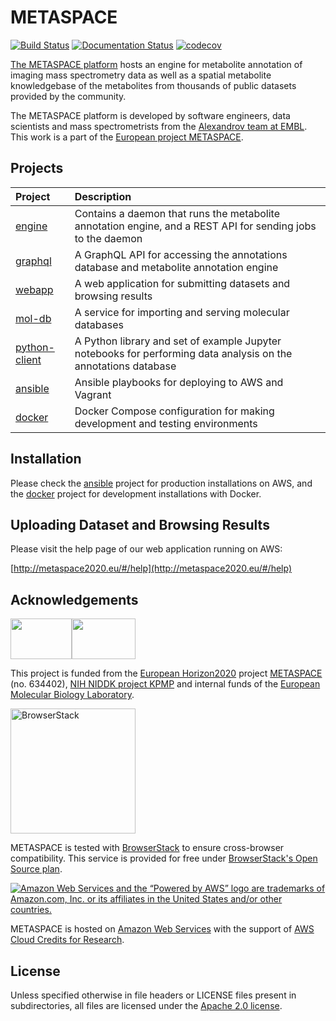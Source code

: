 # METASPACE

[![Build Status](https://circleci.com/gh/metaspace2020/metaspace.svg?style=svg)](https://circleci.com/gh/metaspace2020/metaspace) [![Documentation Status](https://readthedocs.org/projects/sm-distributed/badge/?version=latest)](http://sm-distributed.readthedocs.org/en/latest/?badge=latest) [![codecov](https://codecov.io/gh/metaspace2020/metaspace/branch/master/graph/badge.svg)](https://codecov.io/gh/metaspace2020/metaspace)

[The METASPACE platform](http://metaspace2020.eu/) hosts an engine for
 metabolite annotation of imaging mass spectrometry data as well as a
 spatial metabolite knowledgebase of the metabolites from thousands of
 public datasets provided by the community.

The METASPACE platform is developed by software engineers, data scientists and
 mass spectrometrists from the [Alexandrov team at EMBL](http://www.embl.de/research/units/scb/alexandrov/).
 This work is a part of the [European project METASPACE](http://project.metaspace2020.eu/).

## Projects

| Project | Description |
| :--- | :--- |
| [engine](metaspace/engine) | Contains a daemon that runs the metabolite annotation engine, and a REST API for sending jobs to the daemon |
| [graphql](metaspace/graphql) | A GraphQL API for accessing the annotations database and metabolite annotation engine |
| [webapp](metaspace/webapp) | A web application for submitting datasets and browsing results |
| [mol-db](metaspace/mol-db) | A service for importing and serving molecular databases |
| [python-client](metaspace/python-client) | A Python library and set of example Jupyter notebooks for performing data analysis on the annotations database |
| [ansible](ansible) | Ansible playbooks for deploying to AWS and Vagrant |
| [docker](docker) | Docker Compose configuration for making development and testing environments |

## Installation
Please check the [ansible](ansible) project for production installations on AWS,
 and the [docker](docker) project for development installations with Docker.

## Uploading Dataset and Browsing Results
Please visit the help page of our web application running on AWS:

[http://metaspace2020.eu/#/help](http://metaspace2020.eu/#/help)

## Acknowledgements

<img src="https://user-images.githubusercontent.com/26366936/42041116-818a0048-7af1-11e8-82d7-15c9d7ab0441.png" width="98" height="65"><img src="https://user-images.githubusercontent.com/26366936/42041125-845b691a-7af1-11e8-9c43-bfbf2152d6e4.png" width="102" height="65">

This project is funded from the [European Horizon2020](https://ec.europa.eu/programmes/horizon2020/)
project [METASPACE](http://project.metaspace2020.eu/) (no. 634402),
[NIH NIDDK project KPMP](http://kpmp.org/)
and internal funds of the [European Molecular Biology Laboratory](https://www.embl.org/).

[<img src="https://user-images.githubusercontent.com/26366936/42039120-f008e4c6-7aec-11e8-97ea-87e48bf7bc1c.png" alt="BrowserStack" width="200">](https://www.browserstack.com)

METASPACE is tested with [BrowserStack](https://www.browserstack.com) to ensure cross-browser compatibility.
This service is provided for free under [BrowserStack's Open Source plan](https://www.browserstack.com/open-source).

[![Amazon Web Services and the “Powered by AWS” logo are trademarks of Amazon.com, Inc. or its affiliates in the United States and/or other countries.](https://d0.awsstatic.com/logos/powered-by-aws.png)](https://aws.amazon.com)

METASPACE is hosted on [Amazon Web Services](https://aws.amazon.com) with the support of [AWS Cloud Credits for Research](https://aws.amazon.com/research-credits/).

## License

Unless specified otherwise in file headers or LICENSE files present in subdirectories,
all files are licensed under the [Apache 2.0 license](LICENSE).
